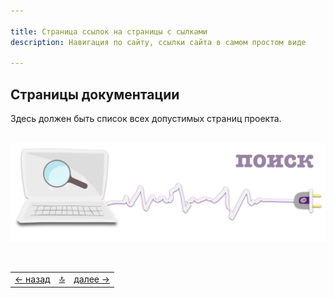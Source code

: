 ```yaml
---

title: Страница ссылок на страницы с сылками
description: Навигация по сайту, ссылки сайта в самом простом виде

---
```




<div class="navi"><nav id="navi"><!-- js --></nav></div>

<!-- <script async src="https://cse.google.com/cse.js?cx=c5023aea175714331">
</script>
<div class="gcse-search"></div> -->


## Страницы документации

<div id="navi-page">
Здесь должен быть список всех допустимых страниц проекта.
</div>

<br>

<a id="navi-page-img" href="https://yandex.ru/search/site/?text=%D0%BF%D0%BE%D0%B8%D1%81%D0%BA+%D0%BF%D0%BE+%D0%BC%D0%B0%D1%82%D0%B5%D1%80%D0%B8%D0%B0%D0%BB%D0%B0%D0%BC+%D1%81%D0%B0%D0%B9%D1%82%D0%B0&searchid=2949358&lr=165126" class="img">![img](assets/svg/comp-search.svg)</a>

<span> <script src="assets/js/navi.js"></script></span>


<!--ystm_start-->
<br>

 |||| 
 |:---|:---:|---:| 
 [← назад](nash-nvm.md)|[ 🔝 ](#)|[далее →](navi.md) 

 <br>
<!--ystm_end-->
